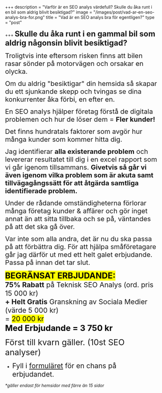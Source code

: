 +++
description = "Varför är en SEO analys värdefull? Skulle du åka runt i en bil som aldrig blivit besiktigad?"
image = "/images/post/vad-ar-en-seo-analys-bra-for.png"
title = "Vad är en SEO analys bra för egentligen?"
type = "post"

+++
**<span style="font-size:25px;">Skulle du åka runt i en gammal bil som aldrig någonsin blivit besiktigad?</span>**

<span style="font-size:22px;">Troligtvis inte eftersom risken finns att bilen rasar sönder på motorvägen och orsakar en olycka.</span>

<span style="font-size:22px;">Om du aldrig "besiktigar" din hemsida så skapar du ett sjunkande skepp och tvingas se dina konkurrenter åka förbi, en efter en.</span>

<span style="font-size:22px;">En SEO analys hjälper företag förstå de digitala problemen och hur de löser dem = **Fler kunder!</span>**

<span style="font-size:22px;">Det finns hundratals faktorer som avgör hur många kunder som kommer hitta dig.</span>

<span style="font-size:22px;">Jag identifierar **alla existerande problem** och levererar resultatet till dig i en excel rapport som vi går igenom tillsammans. **Givetvis så går vi även igenom vilka problem som är akuta samt tillvägagångssätt för att åtgärda samtliga identifierade problem.</span>**

<span style="font-size:22px;">Under de rådande omständigheterna förlorar många företag kunder & affärer och gör inget annat än att sitta tillbaka och se på, väntandes på att det ska gå över.</span>

<span style="font-size:22px;">Var inte som alla andra, det är nu du ska passa på att förbättra dig. För att hjälpa småföretagare går jag därför ut med ett helt galet erbjudande. Passa på innan det tar slut.  </span>

**<span style="font-size:27px;"><mark>BEGRÄNSAT ERBJUDANDE:</mark></span>**  
<span style="font-size:23px;">**75% Rabatt** på Teknisk SEO Analys (ord. pris 15 000 kr)  
**+ Helt Gratis** Granskning av Sociala Medier (värde 5 000 kr)  
= <mark>20 000 kr</mark>  
**<span style="font-size:27px; color:black;">Med Erbjudande = <span class="highlight">3 750 kr</span></span>**

<span style="font-size:27px;">Först till kvarn gäller. (10st SEO analyser)</span>

* <span style="font-size:23px;">Fyll i [formuläret](länk) för en chans på erbjudandet.</span>

<span style="font-size:14px; font-style:italic;">*gäller endast för hemsidor med färre än 15 sidor  
</span>